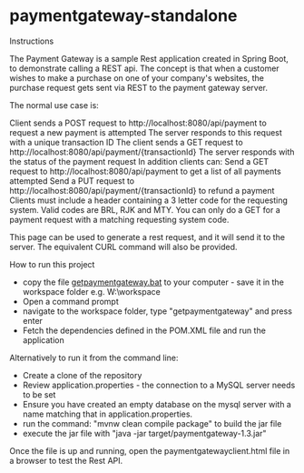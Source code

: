 # paymentgateway-standalone

Instructions

The Payment Gateway is a sample Rest application created in Spring Boot, to demonstrate calling a REST api. The concept is that when a customer wishes to make a purchase on one of your company's websites, the purchase request gets sent via REST to the payment gateway server.

The normal use case is:

Client sends a POST request to http://localhost:8080/api/payment to request a new payment is attempted
The server responds to this request with a unique transaction ID
The client sends a GET request to http://localhost:8080/api/payment/{transactionId}
The server responds with the status of the payment request
In addition clients can:
Send a GET request to http://localhost:8080/api/payment to get a list of all payments attempted
Send a PUT request to http://localhost:8080/api/payment/{transactionId} to refund a payment
Clients must include a header containing a 3 letter code for the requesting system. Valid codes are BRL, RJK and MTY. You can only do a GET for a payment request with a matching requesting system code.

This page can be used to generate a rest request, and it will send it to the server. The equivalent CURL command will also be provided.

How to run this project
- copy the file  <a href="https://raw.githubusercontent.com/vppmatt/paymentgateway-standalone/main/getpaymentgateway.bat" download>getpaymentgateway.bat</a> to your computer - save it in the workspace folder e.g. W:\workspace
- Open a command prompt 
- navigate to the workspace folder, type "getpaymentgateway" and press enter
- Fetch the dependencies defined in the POM.XML file and run the application

Alternatively to run it from the command line:

- Create a clone of the repository
- Review application.properties - the connection to a MySQL server needs to be set 
- Ensure you have created an empty database on the mysql server with a name matching that in application.properties.
- run the command: "mvnw clean compile package" to build the jar file
- execute the jar file with "java -jar target/paymentgateway-1.3.jar"

Once the file is up and running, open the paymentgatewayclient.html file in a browser to test the Rest API.
